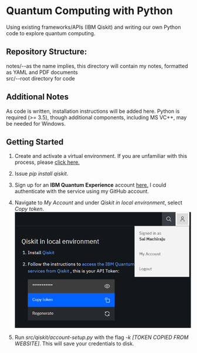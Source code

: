 # Quantum Computing with Python

Using existing frameworks/APIs (IBM Qiskit) and writing our own Python code to explore quantum computing. 

## Repository Structure:
notes/--as the name implies, this directory will contain my notes, formatted as YAML and PDF documents \
src/--root directory for code

## Additional Notes
As code is written, installation instructions will be added here. Python is required (>= 3.5), though additional components, including MS VC++, may be needed for Windows.

## Getting Started
1. Create and activate a virtual environment. If you are unfamiliar with this process, please [click here.](https://packaging.python.org/guides/installing-using-pip-and-virtual-environments/)

2. Issue *pip install qiskit*.

3. Sign up for an **IBM Quantum Experience** account [here.](https://quantum-computing.ibm.com/) I could authenticate with the service using my GitHub account.

4. Navigate to *My Account* and under *Qiskit in local environment*, select *Copy token*.
![Obtaining a Token](images/obtaining-token.PNG)

5. Run *src/qiskit/account-setup.py* with the flag *-k [TOKEN COPIED FROM WEBSITE]*. This will save your credentials to disk.
